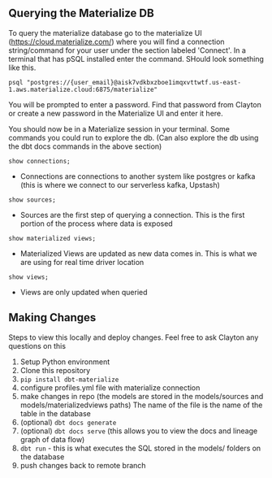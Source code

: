 ## Querying the Materialize DB
To query the materialize database go to the materialize UI (https://cloud.materialize.com/) where you will find a connection string/command for your user under the section labeled 'Connect'. In a terminal that has pSQL installed enter the command. SHould look something like this. 

```psql "postgres://{user_email}@aisk7vdkbxzboe1imqxvttwtf.us-east-1.aws.materialize.cloud:6875/materialize"```

You will be prompted to enter a password. Find that password from Clayton or create a new password in the Materialize UI and enter it here.

You should now be in a Materialize session in your terminal. Some commands you could run to explore the db. (Can also explore the db using the dbt docs commands in the above section)

```show connections;```
- Connections are connections to another system like postgres or kafka (this is where we connect to our serverless kafka, Upstash)

```show sources;```
- Sources are the first step of querying a connection. This is the first portion of the process where data is exposed

```show materialized views;```
- Materialized Views are updated as new data comes in. This is what we are using for real time driver location

```show views;```
- Views are only updated when queried



## Making Changes
Steps to view this locally and deploy changes. Feel free to ask Clayton any questions on this

1. Setup Python environment
2. Clone this repository
3. ```pip install dbt-materialize```
4. configure profiles.yml file with materialize connection
5. make changes in repo (the models are stored in the models/sources and models/materializedviews paths)
    The name of the file is the name of the table in the database
7. (optional) ```dbt docs generate```
8. (optional) ```dbt docs serve``` (this allows you to view the docs and lineage graph of data flow)
9. ```dbt run``` - this is what executes the SQL stored in the models/ folders on the database
10. push changes back to remote branch
